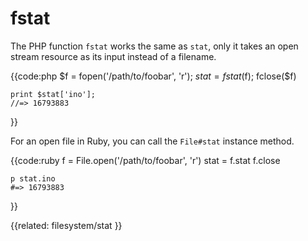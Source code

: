 # fstat

The PHP function `fstat` works the same as `stat`, only it takes an open
stream resource as its input instead of a filename.

{{code:php
    $f = fopen('/path/to/foobar', 'r');
    $stat = fstat($f);
    fclose($f)

    print $stat['ino'];
    //=> 16793883
}}

For an open file in Ruby, you can call the `File#stat` instance method.

{{code:ruby
    f = File.open('/path/to/foobar', 'r')
    stat = f.stat
    f.close

    p stat.ino
    #=> 16793883
}}


{{related:
    filesystem/stat
}}
